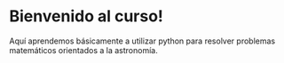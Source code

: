 # Bienvenido al curso!

Aquí aprendemos básicamente a utilizar python para resolver problemas matemáticos orientados a la astronomía. 

